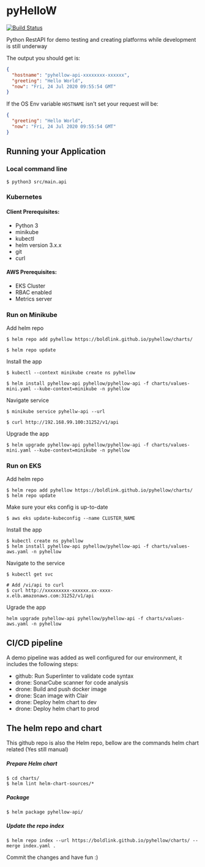 # pyHelloW
[![Build Status](https://drone.tools.boldlink.io/api/badges/boldlink/pyHelloW/status.svg)](https://drone.tools.boldlink.io/boldlink/pyHelloW)

Python RestAPI for demo testing and creating platforms while development is still underway

The output you should get is:
```json
{
  "hostname": "pyhellow-api-xxxxxxxx-xxxxxx",
  "greeting": "Hello World",
  "now": "Fri, 24 Jul 2020 09:55:54 GMT"
}
```
If the OS Env variable `HOSTNAME` isn't set your request will be:
```json
{
  "greeting": "Hello World",
  "now": "Fri, 24 Jul 2020 09:55:54 GMT"
}
```
## Running your Application

### Local command line
```
$ python3 src/main.api
```

### Kubernetes

#### Client Prerequisites:
* Python 3
* minikube
* kubectl
* helm version 3.x.x
* git 
* curl

#### AWS Prerequisites:
* EKS Cluster
* RBAC enabled
* Metrics server

### Run on Minikube
Add helm repo
```
$ helm repo add pyhellow https://boldlink.github.io/pyhellow/charts/

$ helm repo update
```
Install the app
```
$ kubectl --context minikube create ns pyhellow

$ helm install pyhellow-api pyhellow/pyhellow-api -f charts/values-mini.yaml --kube-context=minikube -n pyhellow
```
Navigate service
```
$ minikube service pyhellw-api --url

$ curl http://192.168.99.100:31252/v1/api
```
Upgrade the app
```
$ helm upgrade pyhellow-api pyhellow/pyhellow-api -f charts/values-mini.yaml --kube-context=minikube -n pyhellow
```
### Run on EKS
Add helm repo
```
$ helm repo add pyhellow https://boldlink.github.io/pyhellow/charts/
$ helm repo update
```
Make sure your eks config is up-to-date
```
$ aws eks update-kubeconfig --name CLUSTER_NAME
```
Install the app
```
$ kubectl create ns pyhellow
$ helm install pyhellow-api pyhellow/pyhellow-api -f charts/values-aws.yaml -n pyhellow
```
Navigate to the service
```
$ kubectl get svc

# Add /vi/api to curl
$ curl http://xxxxxxxxx-xxxxxx.xx-xxxx-x.elb.amazonaws.com:31252/v1/api
```
Ugrade the app
```
helm upgrade pyhellow-api pyhellow/pyhellow-api -f charts/values-aws.yaml -n pyhellow
```
## CI/CD pipeline
A demo pipeline was added as well configured for our environment, it includes the following steps:
* github: Run Superlinter to validate code syntax
* drone: SonarCube scanner for code analysis
* drone: Build and push docker image
* drone: Scan image with Clair
* drone: Deploy helm chart to dev
* drone: Deploy helm chart to prod

## The helm repo and chart
This github repo is also the Helm repo, bellow are the commands helm chart related (Yes still manual)

##### Prepare Helm chart
```shell script
$ cd charts/
$ helm lint helm-chart-sources/*
```
##### Package
```shell script
$ helm package pyhellow-api/
```
##### Update the repo index
```shell script
$ helm repo index --url https://boldlink.github.io/pyhellow/charts/ --merge index.yaml .
```
Commit the changes and have fun :)